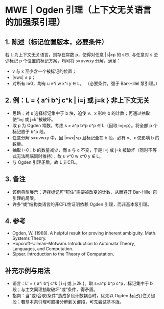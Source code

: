 # MWE｜Ogden 引理（上下文无关语言的加强泵引理）

## 1. 陈述（标记位置版本，必要条件）

若 L 为上下文无关语言，则存在常数 p，使得对任意 |s|≥p 的 s∈L 与任意对 s 至少标记 p 个位置的标记方案，均可将 s=uvwxy 分解，满足：

- v 与 x 至少含一个被标记的位置；
- |vwx| ≤ p；
- 对所有 i≥0，均有 u v^i w x^i y ∈ L。
（必要条件，强于 Bar-Hillel 泵引理。）

## 2. 例：L = { a^i b^j c^k | i=j 或 j=k } 非上下文无关

- 思路：对 s 选择标记集中于 b 块，迫使 v、x 影响 b 的计数；再通过抽取使“i=j 或 j=k”被破坏。
- 取 p 为 Ogden 常数。考虑 s = a^p b^p c^p ∈ L（因取 i=j=p）。将全部 p 个标记置于 b^p 段。
- 任意分解 s=uvwxy 中，因 |vwx|≤p 且标记全在 b 段，必有 v、x 仅影响 b 的数量。
- 抽取 i=0：b 的数量减少，而 a 与 c 不变，于是 i=j 或 j=k 被破坏（同时不等式无法两端同时维持），故 u v^0 w x^0 y ∉ L。
- 与 Ogden 引理矛盾，故 L 非CFL。

## 3. 备注

- 该例典型展示：选择标记可“钉住”需要被改变的计数，从而避开 Bar-Hillel 泵引理的局限。
- 许多“或”结构类语言的非CFL性证明依赖 Ogden 引理，而非基本泵引理。

## 4. 参考

- Ogden, W. (1968). A helpful result for proving inherent ambiguity. Math. Systems Theory.
- Hopcroft–Ullman–Motwani. Introduction to Automata Theory, Languages, and Computation.
- Sipser. Introduction to the Theory of Computation.

## 补充示例与用法

- 语言：L' = { a^i b^j c^k | i=j 或 j=2k }。取 s=a^p b^p c^p，标记集中于 b 段；与主文同理抽取破坏“或”条件，得矛盾。
- 指南：当“或/合取/条件”造成多段计数耦合时，优先以 Ogden 标记钉住关键段；若基本泵引理可直接分解到关键段，可先尝试基本版。
